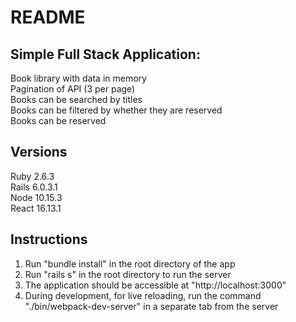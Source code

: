 # README

## Simple Full Stack Application:
Book library with data in memory  
Pagination of API (3 per page)  
Books can be searched by titles  
Books can be filtered by whether they are reserved  
Books can be reserved  


## Versions
Ruby 2.6.3  
Rails 6.0.3.1  
Node 10.15.3  
React 16.13.1  

## Instructions
1. Run "bundle install" in the root directory of the app
2. Run "rails s" in the root directory to run the server
3. The application should be accessible at "http://localhost:3000"
4. During development, for live reloading, run the command "./bin/webpack-dev-server" in a separate tab from the server
